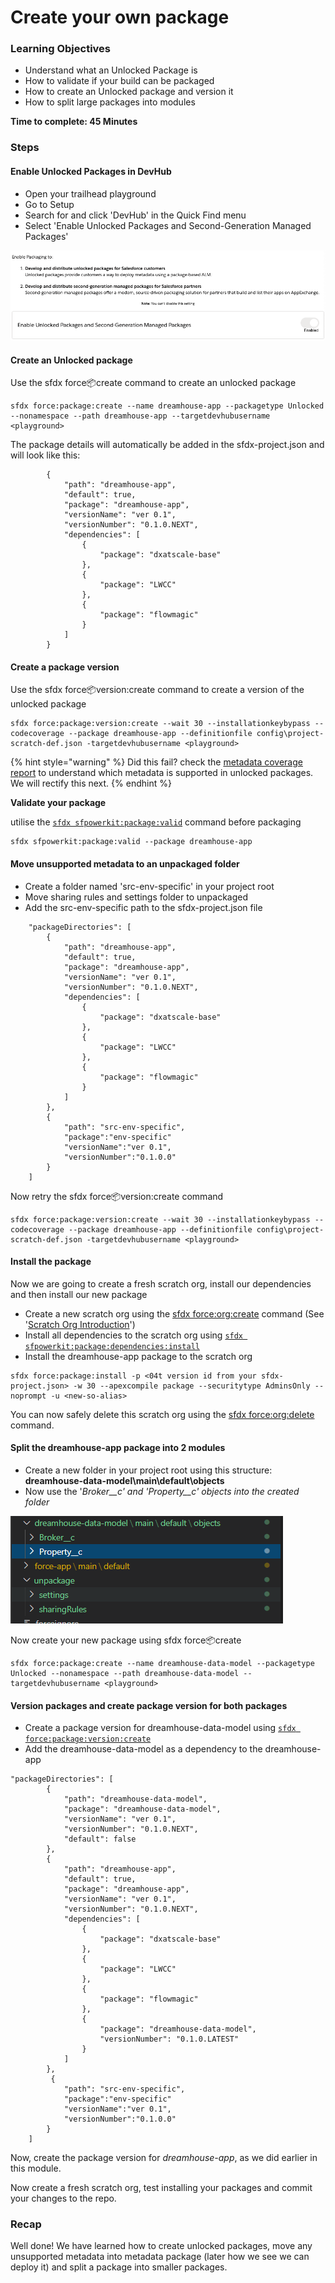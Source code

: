 # Create your own package

### Learning Objectives

* Understand what an Unlocked Package is
* How to validate if your build can be packaged
* How to create an Unlocked package and version it
* How to split large packages into modules 

**Time to complete: 45 Minutes** 

### **Steps** 

#### **Enable Unlocked Packages in DevHub**

* Open your trailhead playground
* Go to Setup
* Search for and click 'DevHub' in the Quick Find menu
* Select 'Enable Unlocked Packages and Second-Generation Managed Packages' 

![](../.gitbook/assets/image%20%2812%29.png)

#### Create an Unlocked package

Use the sfdx force:package:create command to create an unlocked package 

```text
sfdx force:package:create --name dreamhouse-app --packagetype Unlocked --nonamespace --path dreamhouse-app --targetdevhubusername <playground>
```

The package details will automatically be added in the sfdx-project.json and will look like this: 

```text
        {
            "path": "dreamhouse-app",
            "default": true,
            "package": "dreamhouse-app",
            "versionName": "ver 0.1",
            "versionNumber": "0.1.0.NEXT",
            "dependencies": [
                {
                    "package": "dxatscale-base"
                },
                {
                    "package": "LWCC"
                },
                {
                    "package": "flowmagic"
                }
            ]
        }
```

#### Create a package version

Use the sfdx force:package:version:create command to create a version of the unlocked package 

```text
sfdx force:package:version:create --wait 30 --installationkeybypass --codecoverage --package dreamhouse-app --definitionfile config\project-scratch-def.json -targetdevhubusername <playground>
```

{% hint style="warning" %}
Did this fail? check the [metadata coverage report](https://developer.salesforce.com/docs/metadata-coverage) to understand which metadata is supported in unlocked packages. We will rectify this next. 
{% endhint %}

**Validate your package** 

utilise the [`sfdx sfpowerkit:package:valid`](https://github.com/accenture/sfpowerkit/#sfpowerkitpackagevalid)  command before packaging

```text
sfdx sfpowerkit:package:valid --package dreamhouse-app
```

#### Move unsupported metadata to an unpackaged folder

* Create a folder named 'src-env-specific' in your project root
* Move sharing rules and settings folder to unpackaged
* Add the src-env-specific path to the sfdx-project.json file 

```text
    "packageDirectories": [
        {
            "path": "dreamhouse-app",
            "default": true,
            "package": "dreamhouse-app",
            "versionName": "ver 0.1",
            "versionNumber": "0.1.0.NEXT",
            "dependencies": [
                {
                    "package": "dxatscale-base"
                },
                {
                    "package": "LWCC"
                },
                {
                    "package": "flowmagic"
                }
            ]
        },
        {
            "path": "src-env-specific",
            "package":"env-specific"
            "versionName":"ver 0.1",
            "versionNumber":"0.1.0.0"
        }
    ]
```

Now retry the sfdx force:package:version:create command

```text
sfdx force:package:version:create --wait 30 --installationkeybypass --codecoverage --package dreamhouse-app --definitionfile config\project-scratch-def.json -targetdevhubusername <playground>
```

#### Install the package

Now we are going to create a fresh scratch org, install our dependencies and then install our new package

* Create a new scratch org using the [sfdx force:org:create](https://developer.salesforce.com/docs/atlas.en-us.sfdx_cli_reference.meta/sfdx_cli_reference/cli_reference_force_org.htm#cli_reference_create) command \(See '[Scratch Org Introduction](4.-scratch-org-introduction.md)'\)
* Install all dependencies to the scratch org using [`sfdx sfpowerkit:package:dependencies:install`](https://github.com/accenture/sfpowerkit/#sfpowerkitpackagedependenciesinstall)
* Install the dreamhouse-app package to the scratch org 

```text
sfdx force:package:install -p <04t version id from your sfdx-project.json> -w 30 --apexcompile package --securitytype AdminsOnly --noprompt -u <new-so-alias>
```

You can now safely delete this scratch org using the [sfdx force:org:delete](https://developer.salesforce.com/docs/atlas.en-us.sfdx_cli_reference.meta/sfdx_cli_reference/cli_reference_force_org.htm#cli_reference_delete) command. 

#### Split the dreamhouse-app package into 2 modules 

* Create a new folder in your project root using this structure: **dreamhouse-data-model\main\default\objects**
* Now use the '_Broker\_\_c' and 'Property\_\_c' objects into the created folder_

![](../.gitbook/assets/image%20%2814%29.png)

Now create your new package using sfdx force:package:create 

```text
sfdx force:package:create --name dreamhouse-data-model --packagetype Unlocked --nonamespace --path dreamhouse-data-model --targetdevhubusername <playground>
```

#### Version packages and create package version for both packages

* Create a package version for dreamhouse-data-model using [`sfdx force:package:version:create`](https://developer.salesforce.com/docs/atlas.en-us.sfdx_cli_reference.meta/sfdx_cli_reference/cli_reference_force_package.htm#cli_reference_version_create)
* Add the dreamhouse-data-model as a dependency to the dreamhouse-app

```text
"packageDirectories": [
        {
            "path": "dreamhouse-data-model",
            "package": "dreamhouse-data-model",
            "versionName": "ver 0.1",
            "versionNumber": "0.1.0.NEXT",
            "default": false
        },
        {
            "path": "dreamhouse-app",
            "default": true,
            "package": "dreamhouse-app",
            "versionName": "ver 0.1",
            "versionNumber": "0.1.0.NEXT",
            "dependencies": [
                {
                    "package": "dxatscale-base"
                },
                {
                    "package": "LWCC"
                },
                {
                    "package": "flowmagic"
                },
                {
                    "package": "dreamhouse-data-model",
                    "versionNumber": "0.1.0.LATEST"
                }
            ]
        },
         {
            "path": "src-env-specific",
            "package":"env-specific"
            "versionName":"ver 0.1",
            "versionNumber":"0.1.0.0"
        }
    ]
```

Now, create the package version for _dreamhouse-app_, as we did earlier in this module. 

Now create a fresh scratch org, test installing your packages and commit your changes to the repo. 

### Recap

Well done! We have learned how to create unlocked packages, move any unsupported metadata into metadata package \(later how we see we can deploy it\) and split a package into smaller packages. 


